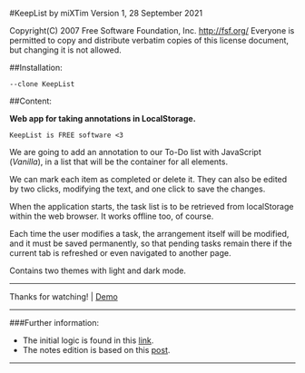 
#KeepList by miXTim
Version 1, 28 September 2021


Copyright(C) 2007 Free Software Foundation, Inc. <http://fsf.org/>
Everyone is permitted to copy and distribute verbatim copies
 of this license document, but changing it is not allowed.
 
##Installation:

```
--clone KeepList
```

##Content:

**Web app for taking annotations in LocalStorage.**

	KeepList is FREE software <3


We are going to add an annotation to our To-Do list with JavaScript (*Vanilla*), in a list that will be the container for all elements.

We can mark each item as completed or delete it. They can also be edited by two clicks, modifying the text, and one click to save the changes.

When the application starts, the task list is to be retrieved from localStorage within the web browser. It works offline too, of course.

Each time the user modifies a task, the arrangement itself will be modified, and it must be saved permanently, so that pending tasks remain there if the current tab is refreshed or even navigated to another page.

Contains two themes with light and dark mode.

---

Thanks for watching! | [Demo](enlace-a-la-demo)

---

###Further information:

- The initial logic is found in this [link](https://parzibyte.me/blog/2021/07/17/lista-tareas-pendientes-javascript).
- The notes edition is based on this [post](https://dev.to/gabriellend/how-to-make-your-to-do-list-editable-with-javascript-5119).

---
